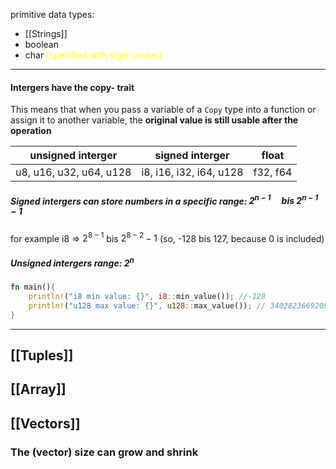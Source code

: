 primitive data types:
- [[Strings]]
- boolean
- char <span style="color:#ffff00">(specified with sigle coutes)</span>

---

#### Intergers have the copy- trait
This means that when you pass a variable of a `Copy` type into a function or assign it to another variable, the **original value is still usable after the operation**

| unsigned interger       | signed interger         | float    |
| ----------------------- | ----------------------- | -------- |
| u8, u16, u32, u64, u128 | i8, i16, i32, i64, u128 | f32, f64 |
##### Signed intergers can store numbers in a specific range: $2^{n-1} \quad bis\ 2^{n-1}-1$

for example i8 => $2^{8-1}$ bis $2^{8-2}-1$  (so, -128 bis 127, because 0 is included)

##### Unsigned intergers range: $2^n$

```Rust 
fn main(){
	println!("i8 min value: {}", i8::min_value()); //-128
	println!("u128 max value: {}", u128::max_value()); // 340282366920938463463374607431768211455
}
```



---
## [[Tuples]] 

## [[Array]]

## [[Vectors]] 
### The (vector) size can grow and shrink